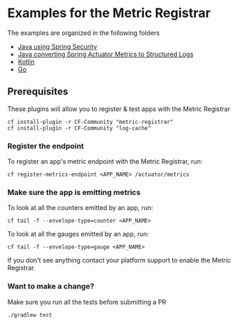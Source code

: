 # Examples for the Metric Registrar

The examples are organized in the following folders 

* [Java using Spring Security](java-spring-security/)
* [Java converting Spring Actuator Metrics to Structured Logs](java-spring-actuator-metrics-to-structured-logs/)
* [Kotlin](kotlin/)
* [Go](golang/)


## Prerequisites
These plugins will allow you to register & test apps with the Metric Registrar

```
cf install-plugin -r CF-Community "metric-registrar"
cf install-plugin -r CF-Community "log-cache"
```

### Register the endpoint
To register an app's metric endpoint with the Metric Registrar, run:

```
cf register-metrics-endpoint <APP_NAME> /actuator/metrics
```

### Make sure the app is emitting metrics
To look at all the counters emitted by an app, run:

```
cf tail -f --envelope-type=counter <APP_NAME>
```

To look at all the gauges emitted by an app, run:

```
cf tail -f --envelope-type=gauge <APP_NAME>
```

If you don't see anything contact your platform support to enable the Metric Registrar.

### Want to make a change?

Make sure you run all the tests before submitting a PR
```
./gradlew test
```
